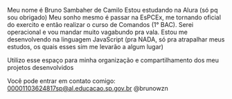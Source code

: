 Meu nome é Bruno Sambaher de Camilo
Estou estudando na Alura (só pq sou obrigado)
Meu sonho mesmo é passar na EsPCEx, me tornando oficial do exercito e então realizar o curso de Comandos (1° BAC).
Serei operacional e vou mandar muito vagabundo pra vala.
Estou me desenvolvendo na linguagem JavaScript (pra NADA, só pra atrapalhar meus estudos, os quais esses sim me levarão a algum lugar) 

Utilizo esse espaço para minha organização e compartilhamento dos meu projetos desenvolvidos

Você pode entrar em contato comigo:
00001103624817sp@al.educacao.sp.gov.br
@brunowzn
